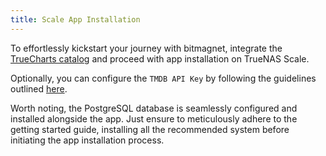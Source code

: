 ```yaml
---
title: Scale App Installation
---
```


To effortlessly kickstart your journey with bitmagnet, integrate the [TrueCharts catalog](../../../manual/SCALE/guides/getting-started.md#adding-truecharts) and proceed with app installation on TrueNAS Scale.

Optionally, you can configure the `TMDB API Key` by following the guidelines outlined [here](https://bitmagnet.io/setup/configuration.html#obtaining-a-tmdb-api-key).

Worth noting, the PostgreSQL database is seamlessly configured and installed alongside the app. Just ensure to meticulously adhere to the getting started guide, installing all the recommended system before initiating the app installation process.

